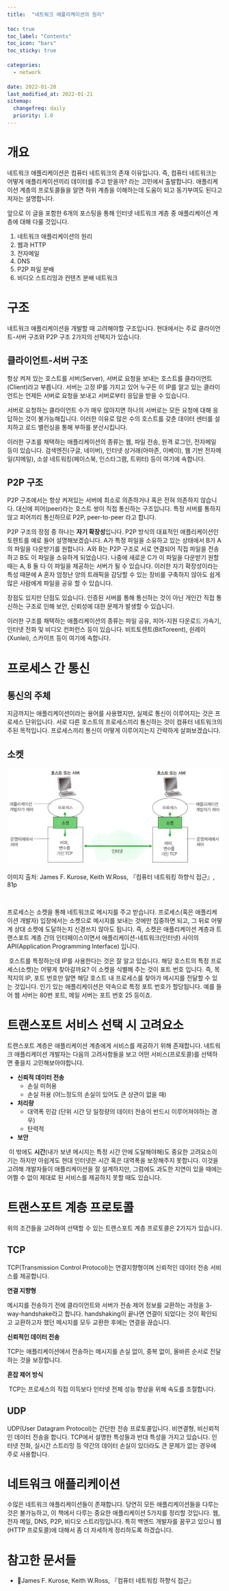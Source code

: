 ```yaml
---
title:  "네트워크 애플리케이션의 원리"

toc: true
toc_label: "Contents"
toc_icon: "bars"
toc_sticky: true

categories:
  - network

date: 2022-01-20
last_modified_at: 2022-01-21
sitemap:
  changefreq: daily
  priority: 1.0
---
```


# 개요

네트워크 애플리케이션은 컴퓨터 네트워크의 존재 이유입니다. 즉, 컴퓨터 네트워크는 어떻게 애플리케이션끼리 데이터를 주고 받을까? 라는 고민에서 출발합니다. 애플리케이션 계층의 프로토콜들을 알면 하위 계층을 이해하는데 도움이 되고 동기부여도 된다고 저자는 설명합니다.

 앞으로 이 글을 포함한 6개의 포스팅을 통해 인터넷 네트워크 계층 중 애플리케이션 계층에 대해 다룰 것입니다.

1. 네트워크 애플리케이션의 원리
2. 웹과 HTTP
3. 전자메일
4. DNS
5. P2P 파일 분배
6. 비디오 스트리밍과 컨텐츠 분배 네트워크

# 구조

 네트워크 애플리케이션을 개발할 때 고려해야할 구조입니다. 현대에서는 주로 클라이언트-서버 구조와 P2P 구조 2가지의 선택지가 있습니다.

## 클라이언트-서버 구조

 항상 켜져 있는 호스트를 서버(Server), 서버로 요청을 보내는 호스트를 클라이언트(Client)라고 부릅니다. 서버는 고정 IP를 가지고 있어 누구든 이 IP를 알고 있는 클라이언트는 언제든 서버로 요청을 보내고 서버로부터 응답을 받을 수 있습니다.

 서버로 요청하는 클라이언트 수가 매우 많아지면 하나의 서버로는 모든 요청에 대해 응답하는 것이 불가능해집니다. 이러한 이유로 많은 수의 호스트를 갖춘 데이터 센터를 설치하고 로드 밸런싱을 통해 부하를 분산시킵니다.

 이러한 구조를 채택하는 애플리케이션의 종류는 웹, 파일 전송, 원격 로그인, 전자메일 등이 있습니다. 검색엔진(구글, 네이버), 인터넷 상거래(아마존, 이베이), 웹 기반 전자메일(지메일), 소셜 네트워킹(페이스북, 인스타그램, 트위터) 등이 여기에 속합니다.

## P2P 구조

 P2P 구조에서는 항상 켜져있는 서버에 최소로 의존하거나 혹은 전혀 의존하지 않습니다. 대신에 피어(peer)라는 호스트 쌍이 직접 통신하는 구조입니다. 특정 서버를 통하지 않고 피어끼리 통신하므로 P2P, peer-to-peer 라고 합니다.

 P2P 구조의 장점 중 하나는 **자기 확장성**입니다. P2P 방식의 대표적인 애플리케이션인 토렌트를 예로 들어 설명해보겠습니다. A가 특정 파일을 소유하고 있는 상태에서 B가 A의 파일을 다운받기를 원합니다. A와 B는 P2P 구조로 서로 연결되어 직접 파일을 전송하고 B도 이 파일을 소유하게 되었습니다. 나중에 새로운 C가 이 파일을 다운받기 원할 때는 A, B 둘 다 이 파일을 제공하는 서버가 될 수 있습니다. 이러한 자기 확장성이라는 특성 때문에 A 혼자 엄청난 양의 트래픽을 감당할 수 있는 장비를 구축하지 않아도 쉽게 많은 사람에게 파일을 공유 할 수 있습니다.

 장점도 있지만 단점도 있습니다. 인증된 서버를 통해 통신하는 것이 아닌 개인간 직접 통신하는 구조로 인해 보안, 신뢰성에 대한 문제가 발생할 수 있습니다.

 이러한 구조를 채택하는 애플리케이션의 종류는 파일 공유, 피어-지원 다운로드 가속기, 인터넷 전화 및 비디오 컨퍼런스 등이 있습니다. 비트토렌트(BitToreent), 쉰레이(Xunlei), 스카이프 등이 여기에 속합니다.

# 프로세스 간 통신

## 통신의 주체

 지금까지는 애플리케이션이라는 용어를 사용했지만, 실제로 통신이 이루어지는 것은 프로세스 단위입니다. 서로 다른 호스트의 프로세스끼리 통신하는 것이 컴퓨터 네트워크의 주된 목적입니다. 프로세스끼리 통신이 어떻게 이루어지는지 간략하게 살펴보겠습니다.

## 소켓

![image-20220121164927492](../../assets/images/2022-01-20-application_layer_principle/image-20220121164927492.png)

이미지 출처: James F. Kurose, Keith W.Ross, 『컴퓨터 네트워킹 하향식 접근』, 81p

<br/>

 프로세스는 소켓을 통해 네트워크로 메시지를 주고 받습니다. 프로세스(혹은 애플리케이션 개발자) 입장에서는 소켓으로 메시지를 보내는 것에만 집중하면 되고, 그 뒤로 어떻게 상대 소켓에 도달하는지 신경쓰지 않아도 됩니다. 즉, 소켓은 애플리케이션 계층과 트랜스포트 계층 간의 인터페이스이면서 애플리케이션-네트워크(인터넷) 사이의 API(Application Programming Interface) 입니다.

 호스트를 특정하는데 IP를 사용한다는 것은 잘 알고 있습니다. 해당 호스트의 특정 프로세스(소켓)는 어떻게 찾아갈까요? 이 소켓을 식별해 주는 것이 포트 번호 입니다. 즉, 목적지의 IP, 포트 번호만 알면 해당 호스트 내 프로세스를 찾아가 메시지를 전달할 수 있는 것입니다. 인기 있는 애플리케이션은 약속으로 특정 포트 번호가 할당됩니다. 예를 들어 웹 서버는 80번 포트, 메일 서버는 포트 번호 25 등이죠.

# 트랜스포트 서비스 선택 시 고려요소

 트랜스포트 계층은 애플리케이션 계층에게 서비스를 제공하기 위해 존재합니다. 네트워크 애플리케이션 개발자는 다음의 고려사항들을 보고 어떤 서비스(프로토콜)를 선택하면 좋을지 고민해보아야합니다.

- **신뢰적 데이터 전송**
  - 손실 미허용
  - 손실 허용 (어느정도의 손실이 있어도 큰 상관이 없을 때)
- **처리량**
  - 대역폭 민감 (단위 시간 당 일정량의 데이터 전송이 반드시 이루어져야하는 경우)
  - 탄력적
- **보안**

 이 밖에도 **시간**(내가 보낸 메시지는 특정 시간 안에 도달해야해)도 중요한 고려요소이기는 하지만 아쉽게도 현대 인터넷은 시간 혹은 대역폭을 보장해주지 못합니다. 이것을 고려해 개발자들이 애플리케이션을 잘 설계하지만, 그럼에도 과도한 지연이 있을 때에는 어쩔 수 없이 제대로 된 서비스를 제공하지 못할 때도 있습니다.

# 트랜스포트 계층 프로토콜

 위의 조건들을 고려하여 선택할 수 있는 트랜스포트 계층 프로토콜은 2가지가 있습니다.

## TCP

 TCP(Transmission Control Protocol)는 연결지향형이며 신뢰적인 데이터 전송 서비스를 제공합니다.

**연결 지향형**

 메시지를 전송하기 전에 클라이언트와 서버가 전송 제어 정보를 교환하는 과정을 3-way-handshake라고 합니다. handshaking이 끝나면 연결이 되었다는 것이 확인되고 교환하고자 했던 메시지를 모두 교환한 후에는 연결을 끊습니다.

**신뢰적인 데이터 전송**

 TCP는 애플리케이션에서 전송하는 메시지를 손실 없이, 중복 없이, 올바른 순서로 전달하는 것을 보장합니다.

**혼잡 제어 방식**

 TCP는 프로세스의 직접 이득보다 인터넷 전체 성능 향상을 위해 속도를 조절합니다.



## UDP

 UDP(User Datagram Protocol)는 간단한 전송 프로토콜입니다. 비연결형, 비신뢰적인 데이터 전송을 합니다. TCP에서 설명한 특성들과 반대 특성을 가지고 있습니다. 인터넷 전화, 실시간 스트리밍 등 약간의 데이터 손실이 있더라도 큰 문제가 없는 경우에 주로 사용합니다.

# 네트워크 애플리케이션

 수많은 네트워크 애플리케이션들이 존재합니다. 당연히 모든 애플리케이션들을 다루는 것은 불가능하고, 이 책에서 다루는 중요한 애플리케이션 5가지를 정리할 것입니다. 웹, 전자 메일, DNS, P2P, 비디오 스트리밍입니다. 특히 백엔드 개발자를 꿈꾸고 있으니 웹(HTTP 프로토콜)에 대해서 좀 더 자세하게 정리하도록 하겠습니다.

# 참고한 문서들

- 📘James F. Kurose, Keith W.Ross, 『컴퓨터 네트워킹 하향식 접근』
